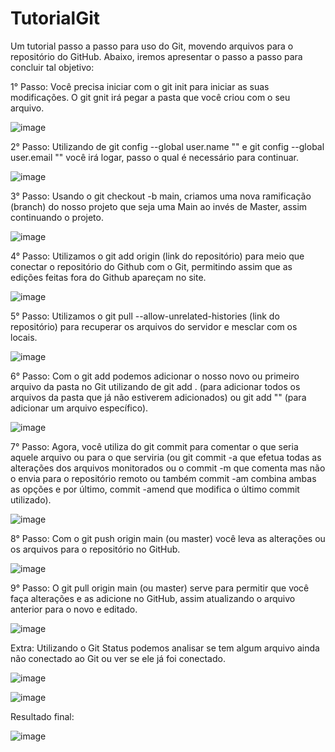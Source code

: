 # TutorialGit
Um tutorial passo a passo para uso do Git, movendo arquivos para o repositório do GitHub. Abaixo, iremos apresentar o passo a passo para concluir tal objetivo:


1° Passo: Você precisa iniciar com o git init para iniciar as suas modificações. O git gnit irá pegar a pasta que você criou com o seu arquivo.

![image](https://github.com/ChristianVarandas/TutorialGit/assets/160960774/88690e44-5ecc-4568-93b2-e6fe0c9fca6d)


2° Passo: Utilizando de git config --global user.name "" e git config --global user.email "" você irá logar, passo o qual é necessário para continuar.

![image](https://github.com/ChristianVarandas/TutorialGit/assets/160960774/fc2493d3-39ea-4e09-b2d1-acdacd2dad40)


3° Passo: Usando o git checkout -b main, criamos uma nova ramificação (branch) do nosso projeto que seja uma Main ao invés de Master, assim continuando o projeto.

![image](https://github.com/ChristianVarandas/TutorialGit/assets/160960774/ccaf1acf-c6eb-4531-880a-3061e38eb976)


4° Passo: Utilizamos o git add origin (link do repositório) para meio que conectar o repositório do Github com o Git, permitindo assim que as edições feitas fora do Github apareçam no site.

![image](https://github.com/ChristianVarandas/TutorialGit/assets/160960774/74fef5fb-b740-48cb-b78c-4d7f6a56b841)


5° Passo: Utilizamos o git pull --allow-unrelated-histories (link do repositório) para recuperar os arquivos do servidor e mesclar com os locais.

![image](https://github.com/ChristianVarandas/TutorialGit/assets/160960774/64654385-bcf2-4a86-9be3-6569d8669eb5)


6° Passo: Com o git add podemos adicionar o nosso novo ou primeiro arquivo da pasta no Git utilizando de git add . (para adicionar todos os arquivos da pasta que já não estiverem adicionados) ou git add "" (para adicionar um arquivo específico).

![image](https://github.com/ChristianVarandas/TutorialGit/assets/160960774/371371f4-7ab5-4966-a924-59425cb7afd3)


7° Passo: Agora, você utiliza do git commit para comentar o que seria aquele arquivo ou para o que serviria (ou git commit -a que efetua todas as alterações dos arquivos monitorados ou o commit -m que comenta mas não o envia para o repositório remoto ou também commit -am combina ambas as opções e por último, commit -amend 
que modifica o último commit utilizado).

![image](https://github.com/ChristianVarandas/TutorialGit/assets/160960774/b93dfbf6-3ade-41d2-a77a-697f4e296200)


8° Passo: Com o git push origin main (ou master) você leva as alterações ou os arquivos para o repositório no GitHub.

![image](https://github.com/ChristianVarandas/TutorialGit/assets/160960774/70573353-3cbf-4ab7-a9c8-1180c7a2f096)


9° Passo: O git pull origin main (ou master) serve para permitir que você faça alterações e as adicione no GitHub, assim atualizando o arquivo anterior para o novo e editado.

![image](https://github.com/ChristianVarandas/TutorialGit/assets/160960774/44265de6-7a50-493a-98c4-1ae249565973)


Extra: Utilizando o Git Status podemos analisar se tem algum arquivo ainda não conectado ao Git ou ver se ele já foi conectado.

![image](https://github.com/ChristianVarandas/TutorialGit/assets/160960774/f96b9846-08de-4982-b03a-19db6a24fdcb)

![image](https://github.com/ChristianVarandas/TutorialGit/assets/160960774/379ed847-ff07-4bd3-b5cf-075525fcff6d)


Resultado final: 

![image](https://github.com/ChristianVarandas/TutorialGit/assets/160960774/c1488046-525f-46c6-957e-d77533842c74)


